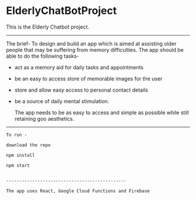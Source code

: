 # ElderlyChatBotProject

This is the Elderly Chatbot project. 

-----------------------------------------------
The brief-
  To design and build an app which is aimed at assisting older people that may be suffering from memory difficulties. 
  The app should be able to do the following tasks-
  - act as a memory aid for daily tasks and appointments
  - be an easy to access store of memorable images for the user
  - store and allow easy access to personal contact details
  - be a source of daily mental stimulation. 
  
    The app needs to be as easy to access and simple as possible while still retaining goo aesthetics. 
  ----------------------------------------------  
    
    To run -
    
    download the repo 
    
    npm install 
    
    npm start
    
    
    ----------------------------------------------
    
    The app uses React, Google Cloud Functions and Firebase
    
    
    
    
